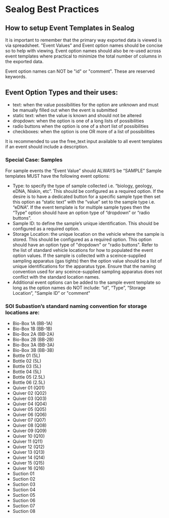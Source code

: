 # Sealog Best Practices

## How to setup Event Templates in Sealog
It is important to remember that the primary way exported data is viewed is via spreadsheet.  "Event 
Values" and Event option names should be concise so to help with viewing.  Event option names 
should also be re-used across event templates where practical to minimize the total number of columns 
in the exported data.

Event option names can NOT be "id" or "comment". These are reserved keywords. 

## Event Option Types and their uses:
- text: when the value possibilities for the option are unknown and must be manually filled out 
when the event is submitted 
- static text: when the value is known and should not be altered
- dropdown: when the option is one of a long lists of possibilities
- radio buttons when the option is one of a short list of possibilities
- checkboxes: when the option is one OR more of a list of possibilities

It is recommended to use the free_text input available to all event templates if an event should include a
description.

### Special Case: Samples
For sample events the “Event Value” should ALWAYS be “SAMPLE”
Sample templates MUST have the following event options:
 - Type: to specify the type of sample collected i.e. “biology, geology, eDNA, Niskin, etc”. This should be configured as a required option. If the desire is to have a dedicated button for a specific sample type then set this option as “static text” with the “value” set to the sample type i.e. “eDNA”.  If the event template is for multiple sample types then the “Type” option should have an option type of “dropdown” or “radio 
buttons”.
- Sample ID: to define the sample’s unique identification. This should be configured as a required option.
- Storage Location: the unique location on the vehicle where the sample is stored. This should be configured as a required option. This option should have an option type of "dropdown" or "radio buttons". Refer to the list of standard vehicle locations for how to populated the event option values. If the sample is collected with a sceince-supplied sampling apparatus (gas tights) then the option value should be a list of unique identifications for the apparatus type.  Ensure that the naming convention used for any sceince-supplied sampling apparatus does not conflict with the standard location names.
- Additional event options can be added to the sample event template so long as the option names do NOT include: “id”, “Type”, “Storage Location”, "Sample ID” or "comment"

### SOI Subastion’s standard naming convention for storage locations are:
- Bio-Box 1A (BB-1A)
- Bio-Box 1B (BB-1B)
- Bio-Box 2A (BB-2A)
- Bio-Box 2B (BB-2B)
- Bio-Box 3A (BB-3A)
- Bio-Box 3B (BB-3B)
- Bottle 01 (5L)
- Bottle 02 (5L)
- Bottle 03 (5L)
- Bottle 04 (5L)
- Bottle 05 (2.5L)
- Bottle 06 (2.5L)
- Quiver 01 (Q01)
- Quiver 02 (Q02)
- Quiver 03 (Q03)
- Quiver 04 (Q04)
- Quiver 05 (Q05)
- Quiver 06 (Q06)
- Quiver 07 (Q07)
- Quiver 08 (Q08)
- Quiver 09 (Q09)
- Quiver 10 (Q10)
- Quiver 11 (Q11)
- Quiver 12 (Q12)
- Quiver 13 (Q13)
- Quiver 14 (Q14)
- Quiver 15 (Q15)
- Quiver 16 (Q16)
- Suction 01
- Suction 02
- Suction 03
- Suction 04
- Suction 05
- Suction 06
- Suction 07
- Suction 08
